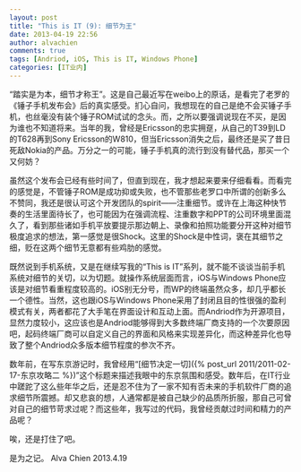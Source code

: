 ```yaml
---
layout: post
title: "This is IT (9): 细节为王"
date: 2013-04-19 22:56
author: alvachien
comments: true
tags: [Andriod, iOS, This is IT, Windows Phone]
categories: [IT业内]
---
```


“踏实是为本，细节才称王”。这是自己最近写在weibo上的原话，是看完了老罗的《锤子手机发布会》后的真实感受。扪心自问，我想现在的自己是绝不会买锤子手机，也丝毫没有装个锤子ROM试试的念头。而，之所以要强调说现在不买，是因为谁也不知道将来。当年的我，曾经是Ericsson的忠实拥趸，从自己的T39到LD的T628再到Sony Ericsson的W810，但当Ericsson消失之后，最终还是买了昔日死敌Nokia的产品。万分之一的可能，锤子手机真的流行到没有替代品，那买一个又何妨？


虽然这个发布会已经有些时间了，但直到现在，我才想起来要来仔细看看。而看完的感觉是，不管锤子ROM是成功抑或失败，也不管那些老罗口中所谓的创新多么不赞同，我还是很认可这个开发团队的spirit——注重细节。或许在上海这种快节奏的生活里面待长了，也可能因为在强调流程、注重数字和PPT的公司环境里面混久了，看到那些诸如手机平放要提示那边朝上、录像和拍照功能要分开这种对细节极度追求的想法，第一感觉是很Shock。这里的Shock是中性词，褒在其细节之细，贬在这两个细节无意都有些鸡肋的感觉。


既然说到手机系统，又是在继续写我的“This is IT”系列，就不能不谈谈当前手机系统对细节的关切，以为切题。就操作系统层面而言，iOS与Windows Phone应该是对细节看重程度较高的。iOS别无分号，而WP的终端虽然众多，却几乎都长一个德性。当然，这也跟iOS与Windows Phone采用了封闭且目的性很强的盈利模式有关，两者都花了大手笔在界面设计和互动上面。而Andriod作为开源项目，显然力度较小，这应该也是Andriod能够得到大多数终端厂商支持的一个次要原因吧，起码终端厂商可以自定义自己的界面和风格来实现差异化，而这种差异化也导致了整个Andriod众多版本细节程度的参次不齐。


数年前，在写东京游记时，我曾经用“[细节决定一切]({% post_url 2011/2011-02-17-东京攻略二 %})”这个标题来描述我眼中的东京氛围和感受。数年后，在IT行业中蹉跎了这么些年华之后，还是忍不住为了一家不知有否未来的手机软件厂商的追求细节所震撼。却又悲哀的想，人通常都是被自己缺少的品质所折服，那自己可曾对自己的细节苛求过呢？而这些年，我写过的代码，我曾经贡献过时间和精力的产品呢？


唉，还是打住了吧。


是为之记。
Alva Chien
2013.4.19
